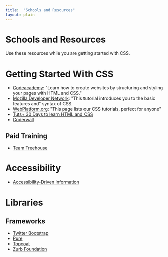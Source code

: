 ```yaml
---
title:  "Schools and Resources"
layout: plain
---
```


# Schools and Resources

Use these resources while you are getting started with CSS.

# Getting Started With CSS

* [Codeacademy](http://www.codecademy.com/tracks/web): "Learn how to create websites by structuring and styling your pages with HTML and CSS."
* [Mozilla Developer Network](https://developer.mozilla.org/en-US/docs/Web/Guide/CSS/Getting_started): "This tutorial introduces you to the basic features and" syntax of CSS.
* [WebPlatform.org](http://docs.webplatform.org/wiki/css/tutorials): "This page lists our CSS tutorials, perfect for anyone"
* [Tuts+ 30 Days to learn HTML and CSS](http://freecourses.tutsplus.com/30-days-to-learn-html-and-css/)
* [Coderwall](https://coderwall.com/welcome)

## Paid Training

* [Team Treehouse](http://teamtreehouse.com/)

# Accessibility

* [Accessibility-Driven Information](http://a11yproject.com/)

# Libraries

## Frameworks

* [Twitter Bootstrap](http://getbootstrap.com/)
* [Pure](http://purecss.io/)
* [Topcoat](http://topcoat.io/)
* [Zurb Foundation](http://foundation.zurb.com/)
